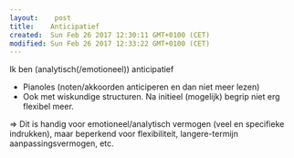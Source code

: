 ```yaml
---
layout:    post
title:    Anticipatief
created:  Sun Feb 26 2017 12:30:11 GMT+0100 (CET)
modified: Sun Feb 26 2017 12:33:22 GMT+0100 (CET)
---
```


Ik ben (analytisch(/emotioneel)) anticipatief

- Pianoles (noten/akkoorden anticiperen en dan niet meer lezen)
- Ook met wiskundige structuren. Na initieel (mogelijk) begrip niet erg flexibel meer.

=> Dit is handig voor emotioneel/analytisch vermogen (veel en specifieke indrukken), maar beperkend voor flexibiliteit, langere-termijn aanpassingsvermogen, etc.